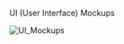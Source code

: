 UI (User Interface) Mockups

![UI_Mockups](https://user-images.githubusercontent.com/109107004/216832884-d4c5b970-bf0b-474e-acdf-6b99c52ba16e.png)
